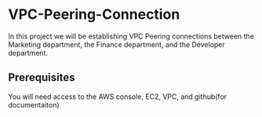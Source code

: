 # VPC-Peering-Connection
In this project we will be establishing VPC Peering connections between the Marketing department, the Finance department, and the Developer department.

## Prerequisites 
You will need access to the AWS console, EC2, VPC, and github(for documentaiton)

